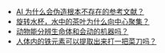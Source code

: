+ [AI 为什么会伪造根本不存在的参考文献？](https://daily.zhihu.com/story/9781843)
+ [旋转水杯，水中的茶叶为什么向中心聚集？](https://daily.zhihu.com/story/9781825)
+ [动物能分辨生命体和会动的机器吗？](https://daily.zhihu.com/story/9781834)
+ [人体内的铁元素可以提取出来打一把菜刀吗？](https://daily.zhihu.com/story/9781839)
